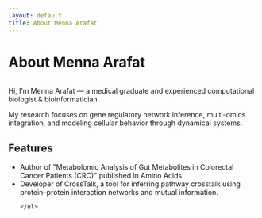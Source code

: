 ```yaml
---
layout: default
title: About Menna Arafat
---
```


<div class="post">
	<h1 class="pageTitle">About Menna Arafat</h1>
	<img src="{{ '/assets/img/touring.jpg' | relative_url }}" alt="">
	<p class="intro">Hi, I’m Menna Arafat — a medical graduate and experienced computational biologist & bioinformatician. 
	</p>
	<p>My research focuses on gene regulatory network inference, multi-omics integration, and modeling cellular behavior through dynamical systems.</p>
	<h2>Features</h2>
	<ul>
		<li>Author of "Metabolomic Analysis of Gut Metabolites in Colorectal Cancer Patients (CRC)" published in Amino Acids.</li>
  		<li>Developer of CrossTalk, a tool for inferring pathway crosstalk using protein–protein interaction networks and mutual information.</li>
  		
  	</ul>
</div>
